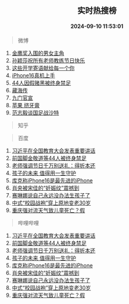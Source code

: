 <div align="center"><h2>实时热搜榜</h2><h4>2024-09-10 11:53:01</h4></div>

> 微博  

1. [金鹰奖入围的男女主角](https://s.weibo.com/weibo?q=%23%E9%87%91%E9%B9%B0%E5%A5%96%E5%85%A5%E5%9B%B4%E7%9A%84%E7%94%B7%E5%A5%B3%E4%B8%BB%E8%A7%92%23&t=31&band_rank=1&Refer=top)<br />
2. [孙颖莎祝所有老师教练节日快乐](https://s.weibo.com/weibo?q=%23%E5%AD%99%E9%A2%96%E8%8E%8E%E7%A5%9D%E6%89%80%E6%9C%89%E8%80%81%E5%B8%88%E6%95%99%E7%BB%83%E8%8A%82%E6%97%A5%E5%BF%AB%E4%B9%90%23&t=31&band_rank=2&Refer=top)<br />
3. [这些开学寄语献给每一个你](https://s.weibo.com/weibo?q=%23%E8%BF%99%E4%BA%9B%E5%BC%80%E5%AD%A6%E5%AF%84%E8%AF%AD%E7%8C%AE%E7%BB%99%E6%AF%8F%E4%B8%80%E4%B8%AA%E4%BD%A0%23&t=31&band_rank=3&Refer=top)<br />
4. [iPhone16真机上手](https://s.weibo.com/weibo?q=iPhone16%E7%9C%9F%E6%9C%BA%E4%B8%8A%E6%89%8B&t=31&band_rank=4&Refer=top)<br />
5. [44人因假赌黑被终身禁足](https://s.weibo.com/weibo?q=%2344%E4%BA%BA%E5%9B%A0%E5%81%87%E8%B5%8C%E9%BB%91%E8%A2%AB%E7%BB%88%E8%BA%AB%E7%A6%81%E8%B6%B3%23&t=31&band_rank=5&Refer=top)<br />
6. [藏海传](https://s.weibo.com/weibo?q=%E8%97%8F%E6%B5%B7%E4%BC%A0&t=31&band_rank=6&Refer=top)<br />
7. [九门官宣](https://s.weibo.com/weibo?q=%23%E4%B9%9D%E9%97%A8%E5%AE%98%E5%AE%A3%23&t=31&band_rank=7&Refer=top)<br />
8. [苹果 挤牙膏](https://s.weibo.com/weibo?q=%E8%8B%B9%E6%9E%9C%20%E6%8C%A4%E7%89%99%E8%86%8F&t=31&band_rank=8&Refer=top)<br />
9. [范志毅谈国足战沙特](https://s.weibo.com/weibo?q=%23%E8%8C%83%E5%BF%97%E6%AF%85%E8%B0%88%E5%9B%BD%E8%B6%B3%E6%88%98%E6%B2%99%E7%89%B9%23&t=31&band_rank=9&Refer=top)<br />

> 知乎  


> 百度  

1. [习近平在全国教育大会发表重要讲话](https://www.baidu.com/s?wd=%E4%B9%A0%E8%BF%91%E5%B9%B3%E5%9C%A8%E5%85%A8%E5%9B%BD%E6%95%99%E8%82%B2%E5%A4%A7%E4%BC%9A%E5%8F%91%E8%A1%A8%E9%87%8D%E8%A6%81%E8%AE%B2%E8%AF%9D&sa=fyb_news&rsv_dl=fyb_news)<br />
2. [前国脚金敬道等44人被终身禁足](https://www.baidu.com/s?wd=%E5%89%8D%E5%9B%BD%E8%84%9A%E9%87%91%E6%95%AC%E9%81%93%E7%AD%8944%E4%BA%BA%E8%A2%AB%E7%BB%88%E8%BA%AB%E7%A6%81%E8%B6%B3&sa=fyb_news&rsv_dl=fyb_news)<br />
3. [老师强调节日千万别送礼：得折本还](https://www.baidu.com/s?wd=%E8%80%81%E5%B8%88%E5%BC%BA%E8%B0%83%E8%8A%82%E6%97%A5%E5%8D%83%E4%B8%87%E5%88%AB%E9%80%81%E7%A4%BC%EF%BC%9A%E5%BE%97%E6%8A%98%E6%9C%AC%E8%BF%98&sa=fyb_news&rsv_dl=fyb_news)<br />
4. [孩子的未来 值得用一生守护](https://www.baidu.com/s?wd=%E5%AD%A9%E5%AD%90%E7%9A%84%E6%9C%AA%E6%9D%A5+%E5%80%BC%E5%BE%97%E7%94%A8%E4%B8%80%E7%94%9F%E5%AE%88%E6%8A%A4&sa=fyb_news&rsv_dl=fyb_news)<br />
5. [库克称iPhone16是最先进的iPhone](https://www.baidu.com/s?wd=%E5%BA%93%E5%85%8B%E7%A7%B0iPhone16%E6%98%AF%E6%9C%80%E5%85%88%E8%BF%9B%E7%9A%84iPhone&sa=fyb_news&rsv_dl=fyb_news)<br />
6. [肖央被宋佳的“妊娠纹”震撼到](https://www.baidu.com/s?wd=%E8%82%96%E5%A4%AE%E8%A2%AB%E5%AE%8B%E4%BD%B3%E7%9A%84%E2%80%9C%E5%A6%8A%E5%A8%A0%E7%BA%B9%E2%80%9D%E9%9C%87%E6%92%BC%E5%88%B0&sa=fyb_news&rsv_dl=fyb_news)<br />
7. [赛琳娜说自己永远没办法生孩子了](https://www.baidu.com/s?wd=%E8%B5%9B%E7%90%B3%E5%A8%9C%E8%AF%B4%E8%87%AA%E5%B7%B1%E6%B0%B8%E8%BF%9C%E6%B2%A1%E5%8A%9E%E6%B3%95%E7%94%9F%E5%AD%A9%E5%AD%90%E4%BA%86&sa=fyb_news&rsv_dl=fyb_news)<br />
8. [中式“校园战袍”穿上原地变老30岁](https://www.baidu.com/s?wd=%E4%B8%AD%E5%BC%8F%E2%80%9C%E6%A0%A1%E5%9B%AD%E6%88%98%E8%A2%8D%E2%80%9D%E7%A9%BF%E4%B8%8A%E5%8E%9F%E5%9C%B0%E5%8F%98%E8%80%8130%E5%B2%81&sa=fyb_news&rsv_dl=fyb_news)<br />
9. [重庆强对流天气致儿童死亡？假](https://www.baidu.com/s?wd=%E9%87%8D%E5%BA%86%E5%BC%BA%E5%AF%B9%E6%B5%81%E5%A4%A9%E6%B0%94%E8%87%B4%E5%84%BF%E7%AB%A5%E6%AD%BB%E4%BA%A1%EF%BC%9F%E5%81%87&sa=fyb_news&rsv_dl=fyb_news)<br />

> 哔哩哔哩  

1. [习近平在全国教育大会发表重要讲话](https://www.baidu.com/s?wd=%E4%B9%A0%E8%BF%91%E5%B9%B3%E5%9C%A8%E5%85%A8%E5%9B%BD%E6%95%99%E8%82%B2%E5%A4%A7%E4%BC%9A%E5%8F%91%E8%A1%A8%E9%87%8D%E8%A6%81%E8%AE%B2%E8%AF%9D&sa=fyb_news&rsv_dl=fyb_news)<br />
2. [前国脚金敬道等44人被终身禁足](https://www.baidu.com/s?wd=%E5%89%8D%E5%9B%BD%E8%84%9A%E9%87%91%E6%95%AC%E9%81%93%E7%AD%8944%E4%BA%BA%E8%A2%AB%E7%BB%88%E8%BA%AB%E7%A6%81%E8%B6%B3&sa=fyb_news&rsv_dl=fyb_news)<br />
3. [老师强调节日千万别送礼：得折本还](https://www.baidu.com/s?wd=%E8%80%81%E5%B8%88%E5%BC%BA%E8%B0%83%E8%8A%82%E6%97%A5%E5%8D%83%E4%B8%87%E5%88%AB%E9%80%81%E7%A4%BC%EF%BC%9A%E5%BE%97%E6%8A%98%E6%9C%AC%E8%BF%98&sa=fyb_news&rsv_dl=fyb_news)<br />
4. [孩子的未来 值得用一生守护](https://www.baidu.com/s?wd=%E5%AD%A9%E5%AD%90%E7%9A%84%E6%9C%AA%E6%9D%A5+%E5%80%BC%E5%BE%97%E7%94%A8%E4%B8%80%E7%94%9F%E5%AE%88%E6%8A%A4&sa=fyb_news&rsv_dl=fyb_news)<br />
5. [库克称iPhone16是最先进的iPhone](https://www.baidu.com/s?wd=%E5%BA%93%E5%85%8B%E7%A7%B0iPhone16%E6%98%AF%E6%9C%80%E5%85%88%E8%BF%9B%E7%9A%84iPhone&sa=fyb_news&rsv_dl=fyb_news)<br />
6. [肖央被宋佳的“妊娠纹”震撼到](https://www.baidu.com/s?wd=%E8%82%96%E5%A4%AE%E8%A2%AB%E5%AE%8B%E4%BD%B3%E7%9A%84%E2%80%9C%E5%A6%8A%E5%A8%A0%E7%BA%B9%E2%80%9D%E9%9C%87%E6%92%BC%E5%88%B0&sa=fyb_news&rsv_dl=fyb_news)<br />
7. [赛琳娜说自己永远没办法生孩子了](https://www.baidu.com/s?wd=%E8%B5%9B%E7%90%B3%E5%A8%9C%E8%AF%B4%E8%87%AA%E5%B7%B1%E6%B0%B8%E8%BF%9C%E6%B2%A1%E5%8A%9E%E6%B3%95%E7%94%9F%E5%AD%A9%E5%AD%90%E4%BA%86&sa=fyb_news&rsv_dl=fyb_news)<br />
8. [中式“校园战袍”穿上原地变老30岁](https://www.baidu.com/s?wd=%E4%B8%AD%E5%BC%8F%E2%80%9C%E6%A0%A1%E5%9B%AD%E6%88%98%E8%A2%8D%E2%80%9D%E7%A9%BF%E4%B8%8A%E5%8E%9F%E5%9C%B0%E5%8F%98%E8%80%8130%E5%B2%81&sa=fyb_news&rsv_dl=fyb_news)<br />
9. [重庆强对流天气致儿童死亡？假](https://www.baidu.com/s?wd=%E9%87%8D%E5%BA%86%E5%BC%BA%E5%AF%B9%E6%B5%81%E5%A4%A9%E6%B0%94%E8%87%B4%E5%84%BF%E7%AB%A5%E6%AD%BB%E4%BA%A1%EF%BC%9F%E5%81%87&sa=fyb_news&rsv_dl=fyb_news)<br />
